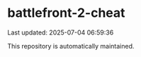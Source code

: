 # battlefront-2-cheat

Last updated: 2025-07-04 06:59:36

This repository is automatically maintained.
